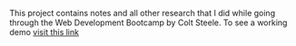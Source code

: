 This project contains notes and all other research that I did while going through the Web Development Bootcamp by Colt Steele. To see a working demo 
[visit this link](https://evening-spire-86760.herokuapp.com/)  
